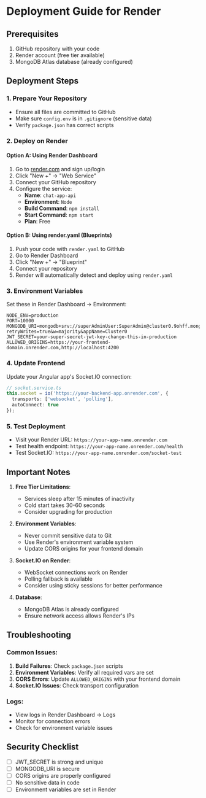 # Deployment Guide for Render

## Prerequisites
1. GitHub repository with your code
2. Render account (free tier available)
3. MongoDB Atlas database (already configured)

## Deployment Steps

### 1. Prepare Your Repository
- Ensure all files are committed to GitHub
- Make sure `config.env` is in `.gitignore` (sensitive data)
- Verify `package.json` has correct scripts

### 2. Deploy on Render

#### Option A: Using Render Dashboard
1. Go to [render.com](https://render.com) and sign up/login
2. Click "New +" → "Web Service"
3. Connect your GitHub repository
4. Configure the service:
   - **Name**: `chat-app-api`
   - **Environment**: `Node`
   - **Build Command**: `npm install`
   - **Start Command**: `npm start`
   - **Plan**: Free

#### Option B: Using render.yaml (Blueprints)
1. Push your code with `render.yaml` to GitHub
2. Go to Render Dashboard
3. Click "New +" → "Blueprint"
4. Connect your repository
5. Render will automatically detect and deploy using `render.yaml`

### 3. Environment Variables
Set these in Render Dashboard → Environment:

```
NODE_ENV=production
PORT=10000
MONGODB_URI=mongodb+srv://superAdminUser:SuperAdmin@cluster0.9ohff.mongodb.net/chatApp?retryWrites=true&w=majority&appName=Cluster0
JWT_SECRET=your-super-secret-jwt-key-change-this-in-production
ALLOWED_ORIGINS=https://your-frontend-domain.onrender.com,http://localhost:4200
```

### 4. Update Frontend
Update your Angular app's Socket.IO connection:

```typescript
// socket.service.ts
this.socket = io('https://your-backend-app.onrender.com', {
  transports: ['websocket', 'polling'],
  autoConnect: true
});
```

### 5. Test Deployment
- Visit your Render URL: `https://your-app-name.onrender.com`
- Test health endpoint: `https://your-app-name.onrender.com/health`
- Test Socket.IO: `https://your-app-name.onrender.com/socket-test`

## Important Notes

1. **Free Tier Limitations**: 
   - Services sleep after 15 minutes of inactivity
   - Cold start takes 30-60 seconds
   - Consider upgrading for production

2. **Environment Variables**:
   - Never commit sensitive data to Git
   - Use Render's environment variable system
   - Update CORS origins for your frontend domain

3. **Socket.IO on Render**:
   - WebSocket connections work on Render
   - Polling fallback is available
   - Consider using sticky sessions for better performance

4. **Database**:
   - MongoDB Atlas is already configured
   - Ensure network access allows Render's IPs

## Troubleshooting

### Common Issues:
1. **Build Failures**: Check `package.json` scripts
2. **Environment Variables**: Verify all required vars are set
3. **CORS Errors**: Update `ALLOWED_ORIGINS` with your frontend domain
4. **Socket.IO Issues**: Check transport configuration

### Logs:
- View logs in Render Dashboard → Logs
- Monitor for connection errors
- Check for environment variable issues

## Security Checklist

- [ ] JWT_SECRET is strong and unique
- [ ] MONGODB_URI is secure
- [ ] CORS origins are properly configured
- [ ] No sensitive data in code
- [ ] Environment variables are set in Render 